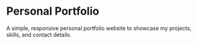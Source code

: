 # Personal Portfolio

A simple, responsive personal portfolio website to showcase my projects, skills, and contact details.
